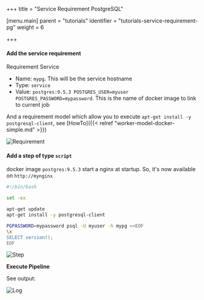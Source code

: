 +++
title = "Service Requirement PostgreSQL"

[menu.main]
parent = "tutorials"
identifier = "tutorials-service-requirement-pg"
weight = 6

+++

#### Add the service requirement

Requirement Service

* Name: `mypg`. This will be the service hostname
* Type: `service`
* Value: `postgres:9.5.3 POSTGRES_USER=myuser POSTGRES_PASSWORD=mypassword`. This is the name of docker image to link to current job

And a requirement model which allow you to execute `apt-get install -y postgresql-client`, see [HowTo]({{< relref "worker-model-docker-simple.md" >}})


![Requirement](/images/tutorials_service_link_pg_requirements.png)

#### Add a step of type `script`

docker image `postgres:9.5.3` start a nginx at startup. So, it's now available on `http://mynginx`

```bash
#!/bin/bash

set -ex

apt-get update
apt-get install -y postgresql-client

PGPASSWORD=mypassword psql -U myuser -h mypg <<EOF
\x
SELECT version();
EOF
```

![Step](/images/tutorials_service_link_pg_job.png)

**Execute Pipeline**

See output:

![Log](/images/tutorials_service_link_pg_log.png)
